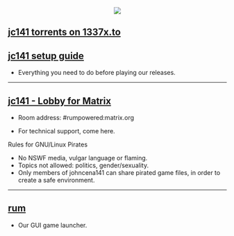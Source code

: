<div align="center">
  <img src="https://i.postimg.cc/tC3VR1vD/jc141v4.png">
</div>

## [jc141 torrents on 1337x.to](https://1337x.to/user/johncena141/)

## [jc141 setup guide](https://johncena141.eu.org:8141/johncena141/jc141-bash/src/branch/main/setup/readme.md)
- Everything you need to do before playing our releases.

-----------------------------------------------

## [jc141 - Lobby for Matrix](https://matrix.to/#/#rumpowered:matrix.org)
- Room address: #rumpowered:matrix.org

- For technical support, come here.

Rules for GNU/Linux Pirates

- No NSWF media, vulgar language or flaming.
- Topics not allowed: politics, gender/sexuality.
- Only members of johncena141 can share pirated game files, in order to create a safe environment.

-----------------------------------------------

## [rum](https://johncena141.eu.org:8141/johncena141/rum)
- Our GUI game launcher.
